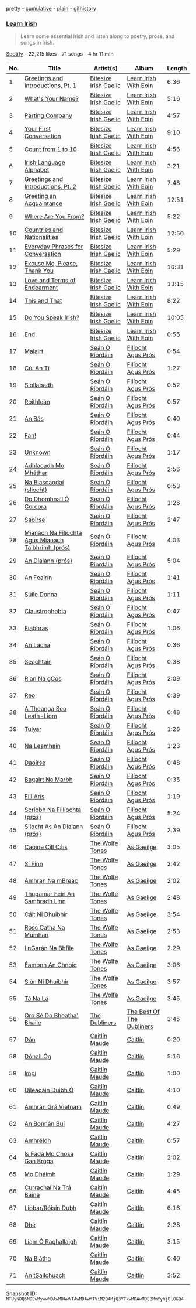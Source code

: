 pretty - [cumulative](/playlists/cumulative/37i9dQZF1DWW6K9D6JN1rY.md) - [plain](/playlists/plain/37i9dQZF1DWW6K9D6JN1rY) - [githistory](https://github.githistory.xyz/mackorone/spotify-playlist-archive/blob/main/playlists/plain/37i9dQZF1DWW6K9D6JN1rY)

### [Learn Irish](https://open.spotify.com/playlist/37i9dQZF1DWW6K9D6JN1rY)

> Learn some essential Irish and listen along to poetry, prose, and songs in Irish.

[Spotify](https://open.spotify.com/user/spotify) - 22,215 likes - 71 songs - 4 hr 11 min

| No. | Title | Artist(s) | Album | Length |
|---|---|---|---|---|
| 1 | [Greetings and Introductions, Pt\. 1](https://open.spotify.com/track/1DVk5l6cnAPeF00horxYe7) | [Bitesize Irish Gaelic](https://open.spotify.com/artist/38yLQAdUNWO2jXQs9Pnevs) | [Learn Irish With Eoin](https://open.spotify.com/album/54GygPyAmkRCMRpUliao4U) | 6:36 |
| 2 | [What's Your Name?](https://open.spotify.com/track/3z8SzJB9O3tTf4xfHZ9qky) | [Bitesize Irish Gaelic](https://open.spotify.com/artist/38yLQAdUNWO2jXQs9Pnevs) | [Learn Irish With Eoin](https://open.spotify.com/album/54GygPyAmkRCMRpUliao4U) | 5:16 |
| 3 | [Parting Company](https://open.spotify.com/track/3ANYZT2s8n7E5I610NSsTy) | [Bitesize Irish Gaelic](https://open.spotify.com/artist/38yLQAdUNWO2jXQs9Pnevs) | [Learn Irish With Eoin](https://open.spotify.com/album/54GygPyAmkRCMRpUliao4U) | 4:57 |
| 4 | [Your First Conversation](https://open.spotify.com/track/7Gf1czazMtxUnZyIH3u591) | [Bitesize Irish Gaelic](https://open.spotify.com/artist/38yLQAdUNWO2jXQs9Pnevs) | [Learn Irish With Eoin](https://open.spotify.com/album/54GygPyAmkRCMRpUliao4U) | 9:10 |
| 5 | [Count from 1 to 10](https://open.spotify.com/track/3Awp0pyKApE5xbBx4xMA0S) | [Bitesize Irish Gaelic](https://open.spotify.com/artist/38yLQAdUNWO2jXQs9Pnevs) | [Learn Irish With Eoin](https://open.spotify.com/album/54GygPyAmkRCMRpUliao4U) | 4:56 |
| 6 | [Irish Language Alphabet](https://open.spotify.com/track/2OABFzDvseYIVDn4dihmzZ) | [Bitesize Irish Gaelic](https://open.spotify.com/artist/38yLQAdUNWO2jXQs9Pnevs) | [Learn Irish With Eoin](https://open.spotify.com/album/54GygPyAmkRCMRpUliao4U) | 3:21 |
| 7 | [Greetings and Introductions, Pt\. 2](https://open.spotify.com/track/745y3XON9Qo9MiZ40nwcB5) | [Bitesize Irish Gaelic](https://open.spotify.com/artist/38yLQAdUNWO2jXQs9Pnevs) | [Learn Irish With Eoin](https://open.spotify.com/album/54GygPyAmkRCMRpUliao4U) | 7:48 |
| 8 | [Greeting an Acquaintance](https://open.spotify.com/track/5yTY3PEiHEdaobxBRJODTh) | [Bitesize Irish Gaelic](https://open.spotify.com/artist/38yLQAdUNWO2jXQs9Pnevs) | [Learn Irish With Eoin](https://open.spotify.com/album/54GygPyAmkRCMRpUliao4U) | 12:51 |
| 9 | [Where Are You From?](https://open.spotify.com/track/0HI4QxqA3vlhBGlaDMAiJI) | [Bitesize Irish Gaelic](https://open.spotify.com/artist/38yLQAdUNWO2jXQs9Pnevs) | [Learn Irish With Eoin](https://open.spotify.com/album/54GygPyAmkRCMRpUliao4U) | 5:22 |
| 10 | [Countries and Nationalities](https://open.spotify.com/track/1foT6OuL1al5emovPtqSt2) | [Bitesize Irish Gaelic](https://open.spotify.com/artist/38yLQAdUNWO2jXQs9Pnevs) | [Learn Irish With Eoin](https://open.spotify.com/album/54GygPyAmkRCMRpUliao4U) | 12:50 |
| 11 | [Everyday Phrases for Conversation](https://open.spotify.com/track/6JneCaLaJCBVG2uvLqzPRf) | [Bitesize Irish Gaelic](https://open.spotify.com/artist/38yLQAdUNWO2jXQs9Pnevs) | [Learn Irish With Eoin](https://open.spotify.com/album/54GygPyAmkRCMRpUliao4U) | 5:29 |
| 12 | [Excuse Me, Please, Thank You](https://open.spotify.com/track/0zznStFvjVSMWwCTygGTsZ) | [Bitesize Irish Gaelic](https://open.spotify.com/artist/38yLQAdUNWO2jXQs9Pnevs) | [Learn Irish With Eoin](https://open.spotify.com/album/54GygPyAmkRCMRpUliao4U) | 16:31 |
| 13 | [Love and Terms of Endearment](https://open.spotify.com/track/21opJxI8DK1FkQa9ArfXSW) | [Bitesize Irish Gaelic](https://open.spotify.com/artist/38yLQAdUNWO2jXQs9Pnevs) | [Learn Irish With Eoin](https://open.spotify.com/album/54GygPyAmkRCMRpUliao4U) | 13:15 |
| 14 | [This and That](https://open.spotify.com/track/5DJNm9llLBWlXQVOVVWadt) | [Bitesize Irish Gaelic](https://open.spotify.com/artist/38yLQAdUNWO2jXQs9Pnevs) | [Learn Irish With Eoin](https://open.spotify.com/album/54GygPyAmkRCMRpUliao4U) | 8:22 |
| 15 | [Do You Speak Irish?](https://open.spotify.com/track/4kE3bmU0zS8ZamqbsSZve3) | [Bitesize Irish Gaelic](https://open.spotify.com/artist/38yLQAdUNWO2jXQs9Pnevs) | [Learn Irish With Eoin](https://open.spotify.com/album/54GygPyAmkRCMRpUliao4U) | 10:05 |
| 16 | [End](https://open.spotify.com/track/1rnESHpHS9JToSpi55J725) | [Bitesize Irish Gaelic](https://open.spotify.com/artist/38yLQAdUNWO2jXQs9Pnevs) | [Learn Irish With Eoin](https://open.spotify.com/album/54GygPyAmkRCMRpUliao4U) | 0:55 |
| 17 | [Malairt](https://open.spotify.com/track/48VN4hTcd2vR8pCWE05Lzb) | [Seán Ó Ríordáin](https://open.spotify.com/artist/2GykvdcE8MfWSt0PveimHA) | [Filíocht Agus Prós](https://open.spotify.com/album/1YCbIDLpGpDU1Psqym3l49) | 0:54 |
| 18 | [Cúl An Tí](https://open.spotify.com/track/0518wZU3ipim8L6V5WNL95) | [Seán Ó Ríordáin](https://open.spotify.com/artist/2GykvdcE8MfWSt0PveimHA) | [Filíocht Agus Prós](https://open.spotify.com/album/1YCbIDLpGpDU1Psqym3l49) | 1:27 |
| 19 | [Siollabadh](https://open.spotify.com/track/2YeRf9YYqIFywtlGGJD3fJ) | [Seán Ó Ríordáin](https://open.spotify.com/artist/2GykvdcE8MfWSt0PveimHA) | [Filíocht Agus Prós](https://open.spotify.com/album/1YCbIDLpGpDU1Psqym3l49) | 0:52 |
| 20 | [Roithleán](https://open.spotify.com/track/5LjFCOtNmqy6dkQiMNekM7) | [Seán Ó Ríordáin](https://open.spotify.com/artist/2GykvdcE8MfWSt0PveimHA) | [Filíocht Agus Prós](https://open.spotify.com/album/1YCbIDLpGpDU1Psqym3l49) | 0:57 |
| 21 | [An Bás](https://open.spotify.com/track/62rr66By6buueaSsZ7rc30) | [Seán Ó Ríordáin](https://open.spotify.com/artist/2GykvdcE8MfWSt0PveimHA) | [Filíocht Agus Prós](https://open.spotify.com/album/1YCbIDLpGpDU1Psqym3l49) | 0:40 |
| 22 | [Fan!](https://open.spotify.com/track/1FxsdXZyS7wmeECFtndfQr) | [Seán Ó Ríordáin](https://open.spotify.com/artist/2GykvdcE8MfWSt0PveimHA) | [Filíocht Agus Prós](https://open.spotify.com/album/1YCbIDLpGpDU1Psqym3l49) | 0:44 |
| 23 | [Unknown](https://open.spotify.com/track/3bBtvcQA2B5F27gowU1fsm) | [Seán Ó Ríordáin](https://open.spotify.com/artist/2GykvdcE8MfWSt0PveimHA) | [Filíocht Agus Prós](https://open.spotify.com/album/1YCbIDLpGpDU1Psqym3l49) | 1:17 |
| 24 | [Adhlacadh Mo Mháthar](https://open.spotify.com/track/4B6lkskFIdhNliUpKGMjhR) | [Seán Ó Ríordáin](https://open.spotify.com/artist/2GykvdcE8MfWSt0PveimHA) | [Filíocht Agus Prós](https://open.spotify.com/album/1YCbIDLpGpDU1Psqym3l49) | 2:56 |
| 25 | [Na Blascaodaí \(sliocht\)](https://open.spotify.com/track/53UfCAlYx7GBNs3eP14K5X) | [Seán Ó Ríordáin](https://open.spotify.com/artist/2GykvdcE8MfWSt0PveimHA) | [Filíocht Agus Prós](https://open.spotify.com/album/1YCbIDLpGpDU1Psqym3l49) | 0:53 |
| 26 | [Do Dhomhnall Ó Corcora](https://open.spotify.com/track/1iDS5iq0N84X6IwqUtCOyQ) | [Seán Ó Ríordáin](https://open.spotify.com/artist/2GykvdcE8MfWSt0PveimHA) | [Filíocht Agus Prós](https://open.spotify.com/album/1YCbIDLpGpDU1Psqym3l49) | 1:26 |
| 27 | [Saoirse](https://open.spotify.com/track/2C0LLqJt2vFn6ypIuVbQzN) | [Seán Ó Ríordáin](https://open.spotify.com/artist/2GykvdcE8MfWSt0PveimHA) | [Filíocht Agus Prós](https://open.spotify.com/album/1YCbIDLpGpDU1Psqym3l49) | 2:47 |
| 28 | [Mianach Na Filíochta Agus Mianach Taibhrimh \(prós\)](https://open.spotify.com/track/4rbrt7RT34mBCWYoh0UL2u) | [Seán Ó Ríordáin](https://open.spotify.com/artist/2GykvdcE8MfWSt0PveimHA) | [Filíocht Agus Prós](https://open.spotify.com/album/1YCbIDLpGpDU1Psqym3l49) | 4:03 |
| 29 | [An Dialann \(prós\)](https://open.spotify.com/track/18SjyPUKuo7zXdZyGuky5x) | [Seán Ó Ríordáin](https://open.spotify.com/artist/2GykvdcE8MfWSt0PveimHA) | [Filíocht Agus Prós](https://open.spotify.com/album/1YCbIDLpGpDU1Psqym3l49) | 5:04 |
| 30 | [An Feairín](https://open.spotify.com/track/3CTEvsbKSwxyVko4T4txdW) | [Seán Ó Ríordáin](https://open.spotify.com/artist/2GykvdcE8MfWSt0PveimHA) | [Filíocht Agus Prós](https://open.spotify.com/album/1YCbIDLpGpDU1Psqym3l49) | 1:41 |
| 31 | [Súile Donna](https://open.spotify.com/track/5m02hfLAWJ0uXI2TXqHL6a) | [Seán Ó Ríordáin](https://open.spotify.com/artist/2GykvdcE8MfWSt0PveimHA) | [Filíocht Agus Prós](https://open.spotify.com/album/1YCbIDLpGpDU1Psqym3l49) | 1:11 |
| 32 | [Claustrophobia](https://open.spotify.com/track/019BLz2xX1sLikOhGwBPzb) | [Seán Ó Ríordáin](https://open.spotify.com/artist/2GykvdcE8MfWSt0PveimHA) | [Filíocht Agus Prós](https://open.spotify.com/album/1YCbIDLpGpDU1Psqym3l49) | 0:47 |
| 33 | [Fiabhras](https://open.spotify.com/track/3W8z16xTvunFhzPrXuXsyT) | [Seán Ó Ríordáin](https://open.spotify.com/artist/2GykvdcE8MfWSt0PveimHA) | [Filíocht Agus Prós](https://open.spotify.com/album/1YCbIDLpGpDU1Psqym3l49) | 1:06 |
| 34 | [An Lacha](https://open.spotify.com/track/1ObPCcbZ4imWuxJWEx2uuz) | [Seán Ó Ríordáin](https://open.spotify.com/artist/2GykvdcE8MfWSt0PveimHA) | [Filíocht Agus Prós](https://open.spotify.com/album/1YCbIDLpGpDU1Psqym3l49) | 0:36 |
| 35 | [Seachtain](https://open.spotify.com/track/5PEvt1Bf7EryCGScA6d2al) | [Seán Ó Ríordáin](https://open.spotify.com/artist/2GykvdcE8MfWSt0PveimHA) | [Filíocht Agus Prós](https://open.spotify.com/album/1YCbIDLpGpDU1Psqym3l49) | 0:38 |
| 36 | [Rian Na gCos](https://open.spotify.com/track/6gvFTFPUIXzeBzLM4Zbb0t) | [Seán Ó Ríordáin](https://open.spotify.com/artist/2GykvdcE8MfWSt0PveimHA) | [Filíocht Agus Prós](https://open.spotify.com/album/1YCbIDLpGpDU1Psqym3l49) | 2:09 |
| 37 | [Reo](https://open.spotify.com/track/6NYpNN2F4I13HrzPeexzNB) | [Seán Ó Ríordáin](https://open.spotify.com/artist/2GykvdcE8MfWSt0PveimHA) | [Filíocht Agus Prós](https://open.spotify.com/album/1YCbIDLpGpDU1Psqym3l49) | 0:39 |
| 38 | [A Theanga Seo Leath\-Liom](https://open.spotify.com/track/5U7n79F1QoKGITLkqlnfXy) | [Seán Ó Ríordáin](https://open.spotify.com/artist/2GykvdcE8MfWSt0PveimHA) | [Filíocht Agus Prós](https://open.spotify.com/album/1YCbIDLpGpDU1Psqym3l49) | 0:48 |
| 39 | [Tulyar](https://open.spotify.com/track/21ZWGBetHcC5TLuXmSmsyM) | [Seán Ó Ríordáin](https://open.spotify.com/artist/2GykvdcE8MfWSt0PveimHA) | [Filíocht Agus Prós](https://open.spotify.com/album/1YCbIDLpGpDU1Psqym3l49) | 1:28 |
| 40 | [Na Leamhain](https://open.spotify.com/track/7nFWlcrH0etxsDYg6q7OBx) | [Seán Ó Ríordáin](https://open.spotify.com/artist/2GykvdcE8MfWSt0PveimHA) | [Filíocht Agus Prós](https://open.spotify.com/album/1YCbIDLpGpDU1Psqym3l49) | 1:23 |
| 41 | [Daoirse](https://open.spotify.com/track/4byAkcdu9NPfIJc7AE8jLd) | [Seán Ó Ríordáin](https://open.spotify.com/artist/2GykvdcE8MfWSt0PveimHA) | [Filíocht Agus Prós](https://open.spotify.com/album/1YCbIDLpGpDU1Psqym3l49) | 0:48 |
| 42 | [Bagairt Na Marbh](https://open.spotify.com/track/0aNBg9JiZM8Xg0PfEl7CBB) | [Seán Ó Ríordáin](https://open.spotify.com/artist/2GykvdcE8MfWSt0PveimHA) | [Filíocht Agus Prós](https://open.spotify.com/album/1YCbIDLpGpDU1Psqym3l49) | 0:35 |
| 43 | [Fill Arís](https://open.spotify.com/track/4JFaelrtCSoUio24xKXk3j) | [Seán Ó Ríordáin](https://open.spotify.com/artist/2GykvdcE8MfWSt0PveimHA) | [Filíocht Agus Prós](https://open.spotify.com/album/1YCbIDLpGpDU1Psqym3l49) | 1:19 |
| 44 | [Scríobh Na Fillíochta \(prós\)](https://open.spotify.com/track/5XWk100sImjf3tnA0JlbQ2) | [Seán Ó Ríordáin](https://open.spotify.com/artist/2GykvdcE8MfWSt0PveimHA) | [Filíocht Agus Prós](https://open.spotify.com/album/1YCbIDLpGpDU1Psqym3l49) | 5:24 |
| 45 | [Sliocht As An Dialann \(prós\)](https://open.spotify.com/track/3YnzGbsYF2RbdYl904sFyc) | [Seán Ó Ríordáin](https://open.spotify.com/artist/2GykvdcE8MfWSt0PveimHA) | [Filíocht Agus Prós](https://open.spotify.com/album/1YCbIDLpGpDU1Psqym3l49) | 2:39 |
| 46 | [Caoine Cill Cáis](https://open.spotify.com/track/2lVrBsUEjZTliTCeKD8sk1) | [The Wolfe Tones](https://open.spotify.com/artist/1IxQVSOg5GFGdGfL7zjpau) | [As Gaeilge](https://open.spotify.com/album/0idVfGIUPpCgLeBHVn2SYG) | 3:05 |
| 47 | [Sí Finn](https://open.spotify.com/track/6jSquWueTlRkJOIeUCSGB5) | [The Wolfe Tones](https://open.spotify.com/artist/1IxQVSOg5GFGdGfL7zjpau) | [As Gaeilge](https://open.spotify.com/album/0idVfGIUPpCgLeBHVn2SYG) | 2:42 |
| 48 | [Amhran Na mBreac](https://open.spotify.com/track/4QmPD995W3R60Z9vyZL6ky) | [The Wolfe Tones](https://open.spotify.com/artist/1IxQVSOg5GFGdGfL7zjpau) | [As Gaeilge](https://open.spotify.com/album/0idVfGIUPpCgLeBHVn2SYG) | 2:02 |
| 49 | [Thugamar Féin An Samhradh Linn](https://open.spotify.com/track/4ssWjEHkV8MJ4CyRvdVfa3) | [The Wolfe Tones](https://open.spotify.com/artist/1IxQVSOg5GFGdGfL7zjpau) | [As Gaeilge](https://open.spotify.com/album/0idVfGIUPpCgLeBHVn2SYG) | 2:48 |
| 50 | [Cáit Ni Dhuibhir](https://open.spotify.com/track/56mnMyVH0BxIaOrOlFm5Gp) | [The Wolfe Tones](https://open.spotify.com/artist/1IxQVSOg5GFGdGfL7zjpau) | [As Gaeilge](https://open.spotify.com/album/0idVfGIUPpCgLeBHVn2SYG) | 3:54 |
| 51 | [Rosc Catha Na Mumhan](https://open.spotify.com/track/1gNJf30wVh4gvifoSs2iw2) | [The Wolfe Tones](https://open.spotify.com/artist/1IxQVSOg5GFGdGfL7zjpau) | [As Gaeilge](https://open.spotify.com/album/0idVfGIUPpCgLeBHVn2SYG) | 2:53 |
| 52 | [I nGarán Na Bhfile](https://open.spotify.com/track/3qO701BkTa2YV9FJYd0lWX) | [The Wolfe Tones](https://open.spotify.com/artist/1IxQVSOg5GFGdGfL7zjpau) | [As Gaeilge](https://open.spotify.com/album/0idVfGIUPpCgLeBHVn2SYG) | 2:29 |
| 53 | [Éamonn An Chnoic](https://open.spotify.com/track/58RV4dz0l8y6Jhdaydk8JF) | [The Wolfe Tones](https://open.spotify.com/artist/1IxQVSOg5GFGdGfL7zjpau) | [As Gaeilge](https://open.spotify.com/album/0idVfGIUPpCgLeBHVn2SYG) | 3:06 |
| 54 | [Siún Ní Dhuibhir](https://open.spotify.com/track/4YhUjmGd1mSwKIB3bhxbMI) | [The Wolfe Tones](https://open.spotify.com/artist/1IxQVSOg5GFGdGfL7zjpau) | [As Gaeilge](https://open.spotify.com/album/0idVfGIUPpCgLeBHVn2SYG) | 3:57 |
| 55 | [Tá Na Lá](https://open.spotify.com/track/0SFSFCK3Fb9peGr20es6pW) | [The Wolfe Tones](https://open.spotify.com/artist/1IxQVSOg5GFGdGfL7zjpau) | [As Gaeilge](https://open.spotify.com/album/0idVfGIUPpCgLeBHVn2SYG) | 3:45 |
| 56 | [Oro Sé Do Bheatha' Bhaile](https://open.spotify.com/track/1FYk1qx5WLSrbtg7JUobkB) | [The Dubliners](https://open.spotify.com/artist/72RvmgEg2omdlMV9aExO6a) | [The Best Of The Dubliners](https://open.spotify.com/album/14p25ZN9xDdhJP5Vkn1NG1) | 3:45 |
| 57 | [Dán](https://open.spotify.com/track/6eyvH7aGLbeVrwTAEXc1Xx) | [Caitlín Maude](https://open.spotify.com/artist/2BdpvIlxlMl1ptmLX9LYVS) | [Caitlín](https://open.spotify.com/album/5T7d11GsZvoq9iRruwEVeG) | 0:20 |
| 58 | [Dónall Óg](https://open.spotify.com/track/7qWbz8rDyHdWE9XlgGpkTi) | [Caitlín Maude](https://open.spotify.com/artist/2BdpvIlxlMl1ptmLX9LYVS) | [Caitlín](https://open.spotify.com/album/5T7d11GsZvoq9iRruwEVeG) | 5:16 |
| 59 | [Impí](https://open.spotify.com/track/2PorkZdEj45rynv5cQ5Hn0) | [Caitlín Maude](https://open.spotify.com/artist/2BdpvIlxlMl1ptmLX9LYVS) | [Caitlín](https://open.spotify.com/album/5T7d11GsZvoq9iRruwEVeG) | 1:00 |
| 60 | [Uileacáin Duibh Ó](https://open.spotify.com/track/4RWsfGZJDi0dMKMiiP2MOX) | [Caitlín Maude](https://open.spotify.com/artist/2BdpvIlxlMl1ptmLX9LYVS) | [Caitlín](https://open.spotify.com/album/5T7d11GsZvoq9iRruwEVeG) | 4:10 |
| 61 | [Amhrán Grá Vietnam](https://open.spotify.com/track/6yrq48VsMWKejEtJaVI66G) | [Caitlín Maude](https://open.spotify.com/artist/2BdpvIlxlMl1ptmLX9LYVS) | [Caitlín](https://open.spotify.com/album/5T7d11GsZvoq9iRruwEVeG) | 0:49 |
| 62 | [An Bonnán Buí](https://open.spotify.com/track/39Qvk4VPVgxV7lKyrVLyDU) | [Caitlín Maude](https://open.spotify.com/artist/2BdpvIlxlMl1ptmLX9LYVS) | [Caitlín](https://open.spotify.com/album/5T7d11GsZvoq9iRruwEVeG) | 4:27 |
| 63 | [Amhréidh](https://open.spotify.com/track/0hnIrlhAl5VqfAbxrNKBmr) | [Caitlín Maude](https://open.spotify.com/artist/2BdpvIlxlMl1ptmLX9LYVS) | [Caitlín](https://open.spotify.com/album/5T7d11GsZvoq9iRruwEVeG) | 0:57 |
| 64 | [Is Fada Mo Chosa Gan Bróga](https://open.spotify.com/track/3Ibhc3t9I7kQ6L98DGJBmz) | [Caitlín Maude](https://open.spotify.com/artist/2BdpvIlxlMl1ptmLX9LYVS) | [Caitlín](https://open.spotify.com/album/5T7d11GsZvoq9iRruwEVeG) | 2:02 |
| 65 | [Mo Dháimh](https://open.spotify.com/track/6ddBcOg9IW3xniKB1I0A52) | [Caitlín Maude](https://open.spotify.com/artist/2BdpvIlxlMl1ptmLX9LYVS) | [Caitlín](https://open.spotify.com/album/5T7d11GsZvoq9iRruwEVeG) | 1:29 |
| 66 | [Currachaí Na Trá Báine](https://open.spotify.com/track/4g7LTbKNvUp2jrxU2LtP56) | [Caitlín Maude](https://open.spotify.com/artist/2BdpvIlxlMl1ptmLX9LYVS) | [Caitlín](https://open.spotify.com/album/5T7d11GsZvoq9iRruwEVeG) | 4:45 |
| 67 | [Liobar/Róisín Dubh](https://open.spotify.com/track/3XpYX74xqUcl1d5UO7Ee0s) | [Caitlín Maude](https://open.spotify.com/artist/2BdpvIlxlMl1ptmLX9LYVS) | [Caitlín](https://open.spotify.com/album/5T7d11GsZvoq9iRruwEVeG) | 6:16 |
| 68 | [Dhé](https://open.spotify.com/track/4enBjTupUB2QEpr1MDGBwk) | [Caitlín Maude](https://open.spotify.com/artist/2BdpvIlxlMl1ptmLX9LYVS) | [Caitlín](https://open.spotify.com/album/5T7d11GsZvoq9iRruwEVeG) | 2:28 |
| 69 | [Liam Ó Raghallaigh](https://open.spotify.com/track/0vp5pJmkxidEwXtCnFoNp8) | [Caitlín Maude](https://open.spotify.com/artist/2BdpvIlxlMl1ptmLX9LYVS) | [Caitlín](https://open.spotify.com/album/5T7d11GsZvoq9iRruwEVeG) | 3:15 |
| 70 | [Na Blátha](https://open.spotify.com/track/1Eurk3JvmxCiSC269NDizW) | [Caitlín Maude](https://open.spotify.com/artist/2BdpvIlxlMl1ptmLX9LYVS) | [Caitlín](https://open.spotify.com/album/5T7d11GsZvoq9iRruwEVeG) | 0:40 |
| 71 | [An tSailchuach](https://open.spotify.com/track/5ovqOnXsNaxMvE45Q1luOe) | [Caitlín Maude](https://open.spotify.com/artist/2BdpvIlxlMl1ptmLX9LYVS) | [Caitlín](https://open.spotify.com/album/5T7d11GsZvoq9iRruwEVeG) | 3:52 |

Snapshot ID: `MTUyNDQ5MDEwMywwMDAwMDAwNTAwMDAwMTViM2Q4MjQ3YTkwMDAwMDE2MmYyYjBlOGQ4`
